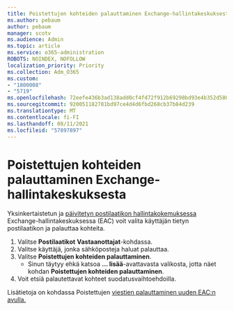 ```yaml
---
title: Poistettujen kohteiden palauttaminen Exchange-hallintakeskuksesta
ms.author: pebaum
author: pebaum
manager: scotv
ms.audience: Admin
ms.topic: article
ms.service: o365-administration
ROBOTS: NOINDEX, NOFOLLOW
localization_priority: Priority
ms.collection: Adm_O365
ms.custom:
- "1800008"
- "5719"
ms.openlocfilehash: 72eefe436b3ad138add0cf4fd72f912b69298bd93e4b352d5802f015ec94cbc3
ms.sourcegitcommit: 920051182781bd97ce4d4d6fbd268cb37b84d239
ms.translationtype: MT
ms.contentlocale: fi-FI
ms.lasthandoff: 08/11/2021
ms.locfileid: "57897897"
---
```

# <a name="recover-deleted-items-from-exchange-admin-center"></a>Poistettujen kohteiden palauttaminen Exchange-hallintakeskuksesta

Yksinkertaistetun ja [päivitetyn postilaatikon hallintakokemuksessa](https://admin.exchange.microsoft.com/#/mailboxes) Exchange-hallintakeskuksessa (EAC) voit valita käyttäjän tietyn postilaatikon ja palauttaa kohteita.

1. Valitse **Postilaatikot** **Vastaanottajat**-kohdassa.
2. Valitse käyttäjä, jonka sähköposteja haluat palauttaa.
3. Valitse **Poistettujen kohteiden palauttaminen**.
    - Sinun täytyy ehkä katsoa **… lisää**-avattavasta valikosta, jotta näet kohdan **Poistettujen kohteiden palauttaminen**.
4. Voit etsiä palautettavat kohteet suodatusvaihtoehdoilla.

Lisätietoja on kohdassa Poistettujen [viestien palauttaminen uuden EAC:n avulla.](https://docs.microsoft.com/exchange/recipients-in-exchange-online/manage-user-mailboxes/recover-deleted-messages#use-new-eac-for-recovering-deleted-messages)
